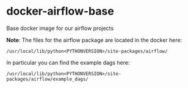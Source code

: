 # docker-airflow-base
Base docker image for our airflow projects

**Note**:
The files for the airflow package are located in the docker here:
```
/usr/local/lib/python<PYTHONVERSION>/site-packages/airflow/
```

In particular you can find the example dags here:
```
/usr/local/lib/python<PYTHONVERSION>/site-packages/airflow/example_dags/
```
